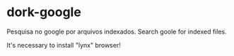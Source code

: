 # dork-google
Pesquisa no google por arquivos indexados.
Search goole for indexed files.

It's necessary to install "lynx" browser!
